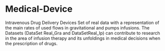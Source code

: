 # Medical-Device
Intravenous Drug Delivery Devices
Set of real data with a representation of the main rates of used flows in gravitational and pumps infusions.
The Datasets (DataSet Real_Gra and DataSetReal_Ip) can contribute to research in the area of infusion therapy 
and its unfoldings in medical decisions when the prescription of drugs.
